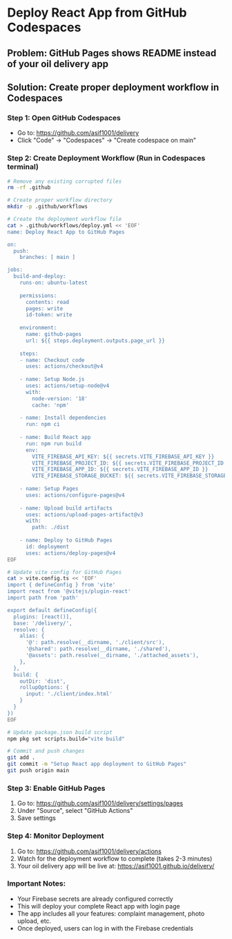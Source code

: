 # Deploy React App from GitHub Codespaces

## Problem: GitHub Pages shows README instead of your oil delivery app

## Solution: Create proper deployment workflow in Codespaces

### Step 1: Open GitHub Codespaces
- Go to: https://github.com/asif1001/delivery
- Click "Code" → "Codespaces" → "Create codespace on main"

### Step 2: Create Deployment Workflow (Run in Codespaces terminal)

```bash
# Remove any existing corrupted files
rm -rf .github

# Create proper workflow directory
mkdir -p .github/workflows

# Create the deployment workflow file
cat > .github/workflows/deploy.yml << 'EOF'
name: Deploy React App to GitHub Pages

on:
  push:
    branches: [ main ]

jobs:
  build-and-deploy:
    runs-on: ubuntu-latest
    
    permissions:
      contents: read
      pages: write
      id-token: write
    
    environment:
      name: github-pages
      url: ${{ steps.deployment.outputs.page_url }}
    
    steps:
    - name: Checkout code
      uses: actions/checkout@v4
    
    - name: Setup Node.js
      uses: actions/setup-node@v4
      with:
        node-version: '18'
        cache: 'npm'
    
    - name: Install dependencies
      run: npm ci
    
    - name: Build React app
      run: npm run build
      env:
        VITE_FIREBASE_API_KEY: ${{ secrets.VITE_FIREBASE_API_KEY }}
        VITE_FIREBASE_PROJECT_ID: ${{ secrets.VITE_FIREBASE_PROJECT_ID }}
        VITE_FIREBASE_APP_ID: ${{ secrets.VITE_FIREBASE_APP_ID }}
        VITE_FIREBASE_STORAGE_BUCKET: ${{ secrets.VITE_FIREBASE_STORAGE_BUCKET }}
    
    - name: Setup Pages
      uses: actions/configure-pages@v4
    
    - name: Upload build artifacts
      uses: actions/upload-pages-artifact@v3
      with:
        path: ./dist
    
    - name: Deploy to GitHub Pages
      id: deployment
      uses: actions/deploy-pages@v4
EOF

# Update vite config for GitHub Pages
cat > vite.config.ts << 'EOF'
import { defineConfig } from 'vite'
import react from '@vitejs/plugin-react'
import path from 'path'

export default defineConfig({
  plugins: [react()],
  base: '/delivery/',
  resolve: {
    alias: {
      '@': path.resolve(__dirname, './client/src'),
      '@shared': path.resolve(__dirname, './shared'),
      '@assets': path.resolve(__dirname, './attached_assets'),
    },
  },
  build: {
    outDir: 'dist',
    rollupOptions: {
      input: './client/index.html'
    }
  }
})
EOF

# Update package.json build script
npm pkg set scripts.build="vite build"

# Commit and push changes
git add .
git commit -m "Setup React app deployment to GitHub Pages"
git push origin main
```

### Step 3: Enable GitHub Pages
1. Go to: https://github.com/asif1001/delivery/settings/pages
2. Under "Source", select "GitHub Actions"
3. Save settings

### Step 4: Monitor Deployment
1. Go to: https://github.com/asif1001/delivery/actions
2. Watch for the deployment workflow to complete (takes 2-3 minutes)
3. Your oil delivery app will be live at: https://asif1001.github.io/delivery/

### Important Notes:
- Your Firebase secrets are already configured correctly
- This will deploy your complete React app with login page
- The app includes all your features: complaint management, photo upload, etc.
- Once deployed, users can log in with the Firebase credentials